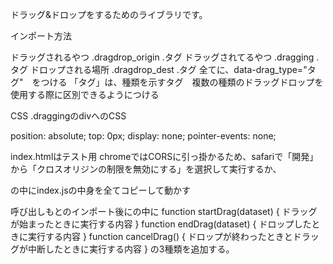 ドラッグ&ドロップをするためのライブラリです。

インポート方法
<script type="module" src="dragdropのindex.jsへのパス"></script>

ドラッグされるやつ .dragdrop_origin .タグ
ドラッグされてるやつ .dragging .タグ
ドロップされる場所 .dragdrop_dest .タグ
全てに、data-drag_type="タグ"　をつける
「タグ」は、種類を示すタグ　複数の種類のドラッグドロップを使用する際に区別できるようにつける

CSS
.draggingのdivへのCSS

position: absolute;
top: 0px;
display: none;
pointer-events: none;

index.htmlはテスト用
chromeではCORSに引っ掛かるため、safariで「開発」から「クロスオリジンの制限を無効にする」を選択して実行するか、
<script></script>の中にindex.jsの中身を全てコピーして動かす

呼び出しもとのインポート後に<script></script>の中に
function startDrag(dataset) {
  ドラッグが始まったときに実行する内容
}
function endDrag(dataset) {
  ドロップしたときに実行する内容
}
function cancelDrag() {
  ドロップが終わったときとドラッグが中断したときに実行する内容
}
の3種類を追加する。